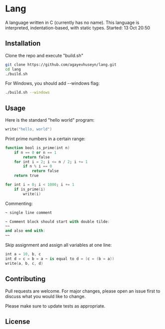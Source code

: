 # Lang

A language written in C (currently has no name). This language is interpreted, indentation-based, with static types. Started: 13 Oct 20:50

## Installation

Clone the repo and execute "build.sh"

```bash
git clone https://github.com/agayevhuseyn/lang.git
cd lang
./build.sh
```
For Windows, you should add --windows flag:
```bash
./build.sh --windows
```

## Usage
Here is the standard "hello world" program:
```ada
write("hello, world")
```
Print prime numbers in a certain range:
```ada
function bool is_prime(int n)
	if n == 0 or n == 1
		return false
	for int i = 2; i <= n / 2; i += 1
		if n % i == 0
			return false
	return true

for int i = 0; i < 1000; i += 1
	if is_prime(i)
		write(i)
```
Commenting:
```ada
~ single line comment

~ Comment block should start with double tilde:
~~
and also end with:
~~
```
Skip assignment and assign all variables at one line:
```ada
int a = 10, b, c
int d = c = b = a ~ is equal to d = (c = (b = a))
write(a, b, c, d)
```

## Contributing

Pull requests are welcome. For major changes, please open an issue first
to discuss what you would like to change.

Please make sure to update tests as appropriate.

## License
